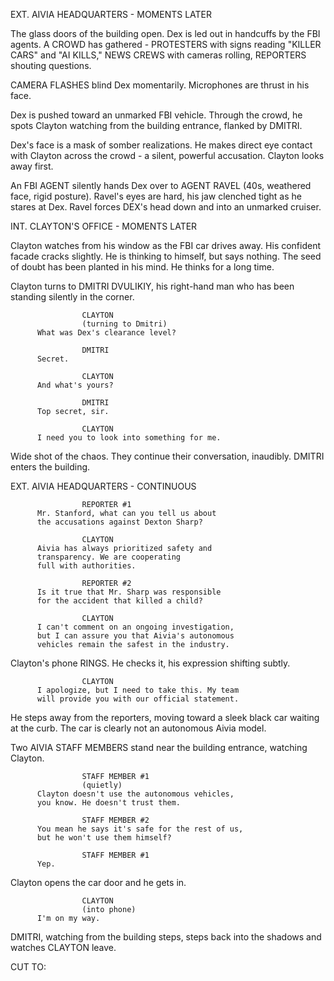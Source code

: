 EXT. AIVIA HEADQUARTERS - MOMENTS LATER

The glass doors of the building open. Dex is led out in handcuffs by the 
FBI agents. A CROWD has gathered - PROTESTERS with signs reading "KILLER 
CARS" and "AI KILLS," NEWS CREWS with cameras rolling, REPORTERS shouting 
questions.

CAMERA FLASHES blind Dex momentarily. Microphones are thrust in his face.

Dex is pushed toward an unmarked FBI vehicle. Through the crowd, he spots 
Clayton watching from the building entrance, flanked by DMITRI.

Dex's face is a mask of somber realizations. He makes direct eye contact 
with Clayton across the crowd - a silent, powerful accusation. Clayton 
looks away first.

An FBI AGENT silently hands Dex over to AGENT RAVEL (40s, 
weathered face, rigid posture). Ravel's eyes are hard, his jaw clenched 
tight as he stares at Dex. Ravel forces DEX's head down and into
an unmarked cruiser.

INT. CLAYTON'S OFFICE - MOMENTS LATER

Clayton watches from his window as the FBI car drives away. His confident 
facade cracks slightly. He is thinking to himself, but says nothing. The seed of
doubt has been planted in his mind. He thinks for a long time.

Clayton turns to DMITRI DVULIKIY, his right-hand man who has been standing 
silently in the corner.

                    CLAYTON
                    (turning to Dmitri)
          What was Dex's clearance level?

                    DMITRI
          Secret.

                    CLAYTON
          And what's yours?

                    DMITRI
          Top secret, sir.

                    CLAYTON
          I need you to look into something for me.

Wide shot of the chaos. They continue their conversation, inaudibly.
DMITRI enters the building.

EXT. AIVIA HEADQUARTERS - CONTINUOUS

                    REPORTER #1
          Mr. Stanford, what can you tell us about 
          the accusations against Dexton Sharp?

                    CLAYTON
          Aivia has always prioritized safety and 
          transparency. We are cooperating 
          full with authorities.

                    REPORTER #2
          Is it true that Mr. Sharp was responsible 
          for the accident that killed a child?

                    CLAYTON
          I can't comment on an ongoing investigation, 
          but I can assure you that Aivia's autonomous 
          vehicles remain the safest in the industry.

Clayton's phone RINGS. He checks it, his expression shifting subtly.

                    CLAYTON
          I apologize, but I need to take this. My team 
          will provide you with our official statement.

He steps away from the reporters, moving toward a sleek black car waiting 
at the curb. The car is clearly not an autonomous Aivia model.

Two AIVIA STAFF MEMBERS stand near the building entrance, watching Clayton.

                    STAFF MEMBER #1
                    (quietly)
          Clayton doesn't use the autonomous vehicles, 
          you know. He doesn't trust them.

                    STAFF MEMBER #2
          You mean he says it's safe for the rest of us, 
          but he won't use them himself?

                    STAFF MEMBER #1
          Yep.

Clayton opens the car door and he gets in.

                    CLAYTON
                    (into phone)
          I'm on my way.

DMITRI, watching from the building steps, steps back into 
the shadows and watches CLAYTON leave.

CUT TO:
